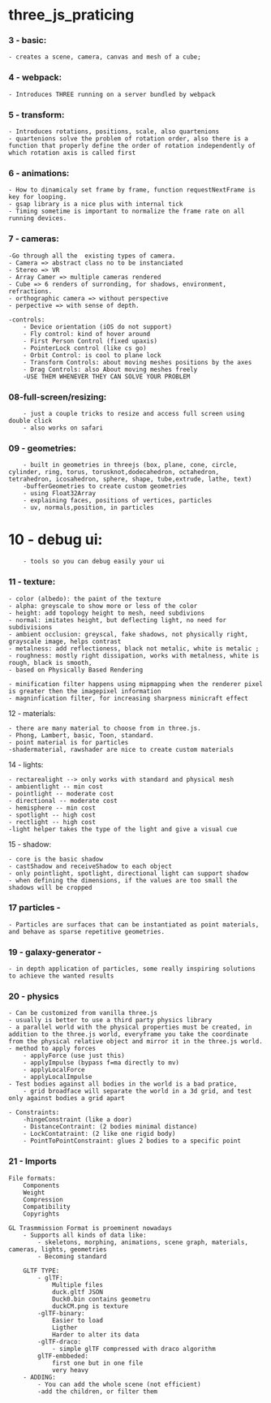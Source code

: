 # three_js_praticing

### 3 - basic:
    - creates a scene, camera, canvas and mesh of a cube;

### 4 - webpack:
    - Introduces THREE running on a server bundled by webpack


### 5 - transform:
    - Introduces rotations, positions, scale, also quartenions
    - quartenions solve the problem of rotation order, also there is a function that properly define the order of rotation independently of which rotation axis is called first

### 6 - animations:

    - How to dinamicaly set frame by frame, function requestNextFrame is key for looping.
    - gsap library is a nice plus with internal tick
    - Timing sometime is important to normalize the frame rate on all running devices.

### 7 - cameras:
    -Go through all the  existing types of camera.
    - Camera => abstract class no to be instanciated
    - Stereo => VR
    - Array Camer => multiple cameras rendered
    - Cube => 6 renders of surronding, for shadows, environment, refractions.
    - orthographic camera => without perspective
    - perpective => with sense of depth.
    
    -controls:
        - Device orientation (iOS do not support)
        - Fly control: kind of hover around
        - First Person Control (fixed upaxis)
        - PointerLock control (like cs go)
        - Orbit Control: is cool to plane lock
        - Transform Controls: about moving meshes positions by the axes
        - Drag Controls: also About moving meshes freely
        -USE THEM WHENEVER THEY CAN SOLVE YOUR PROBLEM

### 08-full-screen/resizing:
        - just a couple tricks to resize and access full screen using double click
        - also works on safari

### 09 - geometries:
        - built in geometries in threejs (box, plane, cone, circle, cylinder, ring, torus, torusknot,dodecahedron, octahedron, tetrahedron, icosahedron, sphere, shape, tube,extrude, lathe, text)
        -bufferGeometries to create custom geometries
        - using Float32Array
        - explaining faces, positions of vertices, particles
        - uv, normals,position, in particles

# 10 - debug ui:

        - tools so you can debug easily your ui

### 11 - texture:
    - color (albedo): the paint of the texture
    - alpha: greyscale to show more or less of the color
    - height: add topology height to mesh, need subdivions
    - normal: imitates height, but deflecting light, no need for subdivisions
    - ambient occlusion: greyscal, fake shadows, not physically right, grayscale image, helps contrast
    - metalness: add reflectioness, black not metalic, white is metalic ;
    - roughness: mostly right dissipation, works with metalness, white is rough, black is smooth, 
    - based on Physically Based Rendering
    
    - minification filter happens using mipmapping when the renderer pixel is greater then the imagepixel information
    - magninfication filter, for increasing sharpness minicraft effect

12 - materials:

    - there are many material to choose from in three.js.
    - Phong, Lambert, basic, Toon, standard.
    - point material is for particles
    -shadermaterial, rawshader are nice to create custom materials


14 - lights:

    - rectarealight --> only works with standard and physical mesh
    - ambientlight -- min cost
    - pointlight -- moderate cost
    - directional -- moderate cost
    - hemisphere -- min cost
    - spotlight -- high cost 
    - rectlight -- high cost
    -light helper takes the type of the light and give a visual cue

15 - shadow:

    - core is the basic shadow
    - castShadow and receiveShadow to each object
    - only pointlight, spotlight, directional light can support shadow
    - when defining the dimensions, if the values are too small the shadows will be cropped

### 17 particles -

    - Particles are surfaces that can be instantiated as point materials, and behave as sparse repetitive geometries.

### 19 - galaxy-generator -

    - in depth application of particles, some really inspiring solutions to achieve the wanted results

### 20 - physics

    - Can be customized from vanilla three.js
    - usually is better to use a third party physics library
    - a parallel world with the physical properties must be created, in addition to the three.js world, everyframe you take the coordinate from the physical relative object and mirror it in the three.js world.
    - method to apply forces
        - applyForce (use just this)
        - applyImpulse (bypass f=ma directly to mv)
        - applyLocalForce
        - applyLocalImpulse
    - Test bodies against all bodies in the world is a bad pratice,
        - grid broadface will separate the world in a 3d grid, and test only against bodies a grid apart

    - Constraints:
        -hingeConstraint (like a door)
        - DistanceContraint: (2 bodies minimal distance)
        - LockContatraint: (2 like one rigid body)
        - PointToPointConstraint: glues 2 bodies to a specific point

### 21 - Imports
    File formats:
        Components
        Weight
        Compression
        Compatibility
        Copyrights

    GL Trasmmission Format is proeminent nowadays
        - Supports all kinds of data like:
            - skeletons, morphing, animations, scene graph, materials, cameras, lights, geometries
            - Becoming standard
        
        GLTF TYPE:
            - glTF:
                Multiple files
                duck.gltf JSON
                Duck0.bin contains geometru
                duckCM.png is texture
            -glTF-binary:
                Easier to load
                Ligther
                Harder to alter its data
            -glTF-draco:
                - simple glTF compressed with draco algorithm
            glTF-embbeded:
                first one but in one file
                very heavy
        - ADDING:
            - You can add the whole scene (not efficient)
            -add the children, or filter them



